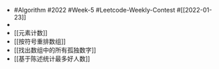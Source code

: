 - #Algorithm #2022 #Week-5 #Leetcode-Weekly-Contest #[[2022-01-23]]
-
- [[元素计数]]
- [[按符号重排数组]]
- [[找出数组中的所有孤独数字]]
- [[基于陈述统计最多好人数]]